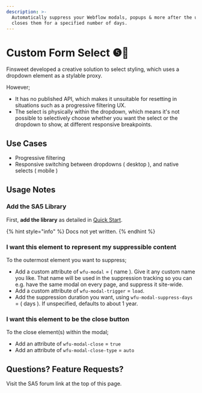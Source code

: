 ```yaml
---
description: >-
  Automatically suppress your Webflow modals, popups & more after the user
  closes them for a specified number of days.
---
```


# Custom Form Select ❺🧪

Finsweet developed a creative solution to select styling, which uses a dropdown element as a stylable proxy.&#x20;

However;

* It has no published API, which makes it unsuitable for resetting in situations such as a progressive filtering UX.&#x20;
* The select is physically within the dropdown, which means it's not possible to selectively choose whether you want the select or the dropdown to show, at different responsive  breakpoints.&#x20;

## Use Cases&#x20;

* Progressive filtering
* Responsive switching between dropdowns ( desktop ), and native selects ( mobile )

## Usage Notes

### Add the SA5 Library <a href="#step-1---add-the-library" id="step-1---add-the-library"></a>

First, **add the library** as detailed in [Quick Start](../sa5-modals/quick-start.md).&#x20;



{% hint style="info" %}
Docs not yet written.&#x20;
{% endhint %}





### I want this element to represent my suppressible content

To the outermost element you want to suppress;

* Add a custom attribute of `wfu-modal` = ( name ). Give it any custom name you like. That name will be used in the suppression tracking so you can e.g. have the same modal on every page, and suppress it site-wide.
* Add a custom attribute of `wfu-modal-trigger` = `load`.&#x20;
* Add the suppression duration you want, using `wfu-modal-suppress-days` = ( days ). If unspecified, defaults to about 1 year.&#x20;

### I want this element to be the close button

To the close element(s) within the modal;

* Add an attribute of `wfu-modal-close` = `true`
* Add an attribute of `wfu-modal-close-type` = `auto`

## Questions? Feature Requests?

Visit the SA5 forum link at the top of this page.

